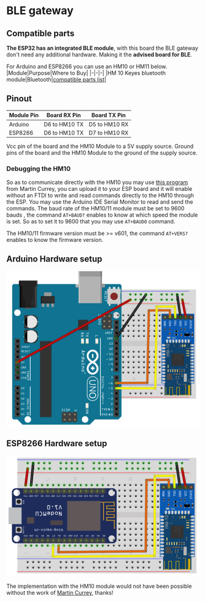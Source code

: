 # BLE gateway
## Compatible parts
**The ESP32 has an integrated BLE module**, with this board the BLE gateway don't need any additional hardware. Making it the **advised board for BLE**.

For Arduino and ESP8266 you can use an HM10 or HM11 below.
|Module|Purpose|Where to Buy|
|-|-|-|
|HM 10 Keyes bluetooth module|Bluetooth|[compatible parts list](https://compatible.openmqttgateway.com/index.php/parts)|

## Pinout
|Module Pin|Board RX Pin|Board TX Pin|
|-|:-:|:-:|
|Arduino|D6 to HM10 TX|D5 to HM10 RX|
|ESP8266|D6 to HM10 TX|D7 to HM10 RX|

Vcc pin of the board and the HM10 Module to a 5V supply source.
Ground pins of the board and the HM10 Module to the ground of the supply source.

### Debugging the HM10
So as to communicate directly with the HM10 you may use [this program](https://github.com/1technophile/serial_modules_debug) from Martin Currey, you can upload it to your ESP board and it will enable without an FTDI to write and read commands directly to the HM10 through the ESP. You may use the Arduino IDE Serial Monitor to read and send the commands.
The baud rate of the HM10/11 module must be set to 9600 bauds , the command `AT+BAUD?` enables to know at which speed the module is set.
So as to set it to 9600 that you may use `AT+BAUD0` command.

The HM10/11 firmware version must be  >= v601, the command `AT+VERS?` enables to know the firmware version.

## Arduino Hardware setup
![BLE Arduino](../img/OpenMQTTgateway_Arduino_Addon_BT.png)

## ESP8266 Hardware setup
![BLE ESP8266](../img/OpenMQTTgateway_ESP8266_Addon_BT.png)

The implementation with the HM10 module would not have been possible without the work of [Martin Currey]( http://www.martyncurrey.com), thanks!

